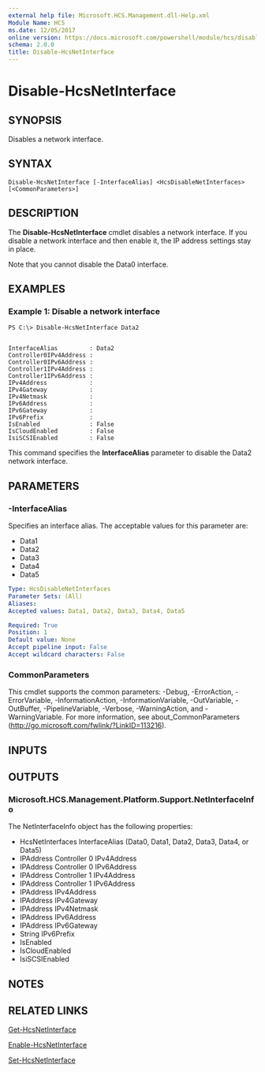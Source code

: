 ```yaml
---
external help file: Microsoft.HCS.Management.dll-Help.xml
Module Name: HCS
ms.date: 12/05/2017
online version: https://docs.microsoft.com/powershell/module/hcs/disable-hcsnetinterface?view=windowsserver2012r2-ps&wt.mc_id=ps-gethelp
schema: 2.0.0
title: Disable-HcsNetInterface
---
```


# Disable-HcsNetInterface

## SYNOPSIS
Disables a network interface.

## SYNTAX

```
Disable-HcsNetInterface [-InterfaceAlias] <HcsDisableNetInterfaces> [<CommonParameters>]
```

## DESCRIPTION
The **Disable-HcsNetInterface** cmdlet disables a network interface.
If you disable a network interface and then enable it, the IP address settings stay in place.

Note that you cannot disable the Data0 interface.

## EXAMPLES

### Example 1: Disable a network interface
```
PS C:\> Disable-HcsNetInterface Data2


InterfaceAlias         : Data2
Controller0IPv4Address :
Controller0IPv6Address :
Controller1IPv4Address :
Controller1IPv6Address :
IPv4Address            :
IPv4Gateway            :
IPv4Netmask            :
IPv6Address            :
IPv6Gateway            :
IPv6Prefix             :
IsEnabled              : False
IsCloudEnabled         : False
IsiSCSIEnabled         : False
```

This command specifies the **InterfaceAlias** parameter to disable the Data2 network interface.

## PARAMETERS

### -InterfaceAlias
Specifies an interface alias.
The acceptable values for this parameter are:

- Data1
- Data2 
- Data3
- Data4 
- Data5

```yaml
Type: HcsDisableNetInterfaces
Parameter Sets: (All)
Aliases: 
Accepted values: Data1, Data2, Data3, Data4, Data5

Required: True
Position: 1
Default value: None
Accept pipeline input: False
Accept wildcard characters: False
```

### CommonParameters
This cmdlet supports the common parameters: -Debug, -ErrorAction, -ErrorVariable, -InformationAction, -InformationVariable, -OutVariable, -OutBuffer, -PipelineVariable, -Verbose, -WarningAction, and -WarningVariable. For more information, see about_CommonParameters (http://go.microsoft.com/fwlink/?LinkID=113216).

## INPUTS

## OUTPUTS

### Microsoft.HCS.Management.Platform.Support.NetInterfaceInfo
The NetInterfaceInfo object has the following properties:

- HcsNetInterfaces InterfaceAlias (Data0, Data1, Data2, Data3, Data4, or Data5) 
- IPAddress Controller 0 IPv4Address 
- IPAddress Controller 0 IPv6Address 
- IPAddress Controller 1 IPv4Address 
- IPAddress Controller 1 IPv6Address 
- IPAddress IPv4Address 
- IPAddress IPv4Gateway 
- IPAddress IPv4Netmask 
- IPAddress IPv6Address 
- IPAddress IPv6Gateway 
- String IPv6Prefix 
- IsEnabled 
- IsCloudEnabled 
- IsiSCSIEnabled

## NOTES

## RELATED LINKS

[Get-HcsNetInterface](./Get-HcsNetInterface.md)

[Enable-HcsNetInterface](./Enable-HcsNetInterface.md)

[Set-HcsNetInterface](./Set-HcsNetInterface.md)


